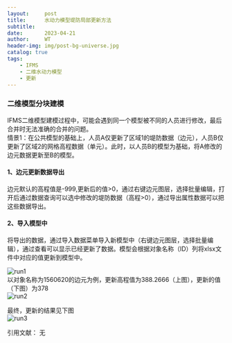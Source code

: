 ```yaml
---
layout:     post
title:      水动力模型堤防局部更新方法
subtitle:   
date:       2023-04-21
author:     WT
header-img: img/post-bg-universe.jpg
catalog: true
tags:
    - IFMS
    - 二维水动力模型  
    - 更新 
---
```


### 二维模型分块建模  

IFMS二维模型建模过程中，可能会遇到同一个模型被不同的人员进行修改，最后合并时无法准确的合并的问题。  
情景1：在公共模型的基础上，人员A仅更新了区域1的堤防数据（边元），人员B仅更新了区域2的网格高程数据（单元）。此时，以人员B的模型为基础，将A修改的边元数据更新至B的模型。  
#### 1、边元更新数据导出
边元默认的高程值是-999,更新后的值>0，通过右键边元图层，选择批量编辑，打开后通过数据查询可以选中修改的堤防数据（高程>0），通过导出属性数据可以把这些数据导出。

#### 2、导入模型中
将导出的数据，通过导入数据菜单导入新模型中（右键边元图层，选择批量编辑），通过查看可以显示已经更新了数据。模型会根据对象名称（ID）列将xlsx文件中对应的值更新到模型中。  

![run1](http://www.spatial.pro/img/IFMS1_before.png)   
以对象名称为1560620的边元为例，更新高程值为388.2666（上图），更新的值（下图）为378  
![run2](http://www.spatial.pro/img/IFMS2_update.png)    

最终，更新的结果见下图  
![run3](http://www.spatial.pro/img/IFMS3_Result.png)  


引用文献：  无
